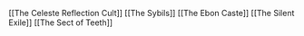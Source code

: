[[The Celeste Reflection Cult]]
[[The Sybils]]
[[The Ebon Caste]]
[[The Silent Exile]]
[[The Sect of Teeth]]

